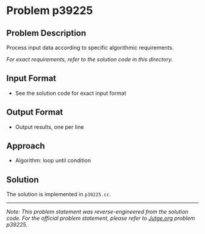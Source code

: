 # Problem p39225

## Problem Description

Process input data according to specific algorithmic requirements.

*For exact requirements, refer to the solution code in this directory.*

## Input Format

- See the solution code for exact input format

## Output Format

- Output results, one per line

## Approach

- Algorithm: loop until condition

## Solution

The solution is implemented in `p39225.cc`.

---

*Note: This problem statement was reverse-engineered from the solution code. For the official problem statement, please refer to [Jutge.org](https://jutge.org/) problem p39225.*
